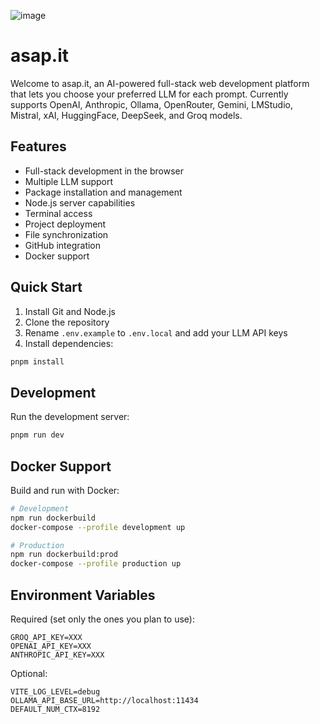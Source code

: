 ![image](https://github.com/user-attachments/assets/68617bd2-76f8-4587-8472-7158db2233f5)

# asap.it

Welcome to asap.it, an AI-powered full-stack web development platform that lets you choose your preferred LLM for each prompt. Currently supports OpenAI, Anthropic, Ollama, OpenRouter, Gemini, LMStudio, Mistral, xAI, HuggingFace, DeepSeek, and Groq models.

## Features

- Full-stack development in the browser
- Multiple LLM support
- Package installation and management
- Node.js server capabilities
- Terminal access
- Project deployment
- File synchronization
- GitHub integration
- Docker support

## Quick Start

1. Install Git and Node.js
2. Clone the repository
3. Rename `.env.example` to `.env.local` and add your LLM API keys
4. Install dependencies:

```bash
pnpm install
```

## Development

Run the development server:

```bash
pnpm run dev
```

## Docker Support

Build and run with Docker:

```bash
# Development
npm run dockerbuild
docker-compose --profile development up

# Production
npm run dockerbuild:prod
docker-compose --profile production up
```

## Environment Variables

Required (set only the ones you plan to use):

```
GROQ_API_KEY=XXX
OPENAI_API_KEY=XXX
ANTHROPIC_API_KEY=XXX
```

Optional:

```
VITE_LOG_LEVEL=debug
OLLAMA_API_BASE_URL=http://localhost:11434
DEFAULT_NUM_CTX=8192
```
